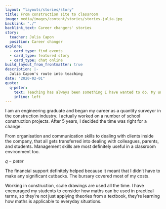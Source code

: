 ```yaml
---
layout: "layouts/stories/story"
title: From construction site to classroom
image: media/images/content/stories/stories-julia.jpg
backlink: "./"
backlink_text: Career changers' stories
story:
  teacher: Julia Capon
  position: Career changer
explore:
  - card_type: find events
  - card_type: featured story
  - card_type: chat online
build_layout_from_frontmatter: true
description: |-
  Julia Capon's route into teaching
date: "2020-02-01"
quote:
  q-peter:
    text: Teaching has always been something I have wanted to do. My uncle came out of early retirement and became a history teacher – this reassured me that I could make the transition to the profession at any age.
    inline: left
---
```


I am an engineering graduate and began my career as a quantity surveyor in the construction industry. I actually worked on a number of school construction projects. After 5 years, I decided the time was right for a change.

From organisation and communication skills to dealing with clients inside the company, that all gets transferred into dealing with colleagues, parents, and students. Management skills are most definitely useful in a classroom environment too.

$q-peter$

The financial support definitely helped because it meant that I didn’t have to make any significant cutbacks. The bursary covered most of my costs.

Working in construction, scale drawings are used all the time. I have encouraged my students to consider how maths can be used in practical terms, so they’re not just applying theories from a textbook, they’re learning how maths is applicable to everyday situations.
